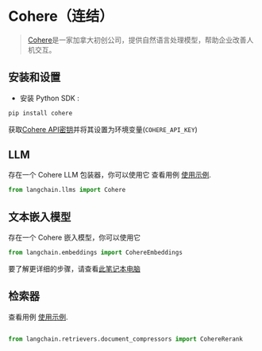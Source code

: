 # Cohere（连结）


> [Cohere](https://cohere.ai/about)是一家加拿大初创公司，提供自然语言处理模型，帮助企业改善人机交互。
>


## 安装和设置
- 安装 Python SDK :
```bash
pip install cohere

```



获取[Cohere API密钥](https://dashboard.cohere.ai/)并将其设置为环境变量(`COHERE_API_KEY`)




## LLM


存在一个 Cohere LLM 包装器，你可以使用它
查看用例 [使用示例](../modules/models/llms/integrations/cohere.ipynb).


```python
from langchain.llms import Cohere

```



## 文本嵌入模型


存在一个 Cohere 嵌入模型，你可以使用它
```python
from langchain.embeddings import CohereEmbeddings

```

要了解更详细的步骤，请查看[此笔记本电脑](../modules/models/text_embedding/examples/cohere.ipynb)


## 检索器


查看用例 [使用示例](../modules/indexes/retrievers/examples/cohere-reranker.ipynb).


```python

from langchain.retrievers.document_compressors import CohereRerank

```

